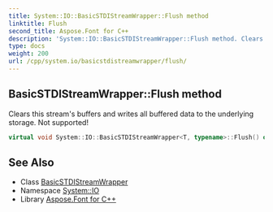 ```yaml
---
title: System::IO::BasicSTDIStreamWrapper::Flush method
linktitle: Flush
second_title: Aspose.Font for C++
description: 'System::IO::BasicSTDIStreamWrapper::Flush method. Clears this stream''s buffers and writes all buffered data to the underlying storage. Not supported! in C++.'
type: docs
weight: 200
url: /cpp/system.io/basicstdistreamwrapper/flush/
---
```

## BasicSTDIStreamWrapper::Flush method


Clears this stream's buffers and writes all buffered data to the underlying storage. Not supported!

```cpp
virtual void System::IO::BasicSTDIStreamWrapper<T, typename>::Flush() override
```

## See Also

* Class [BasicSTDIStreamWrapper](../)
* Namespace [System::IO](../../)
* Library [Aspose.Font for C++](../../../)
